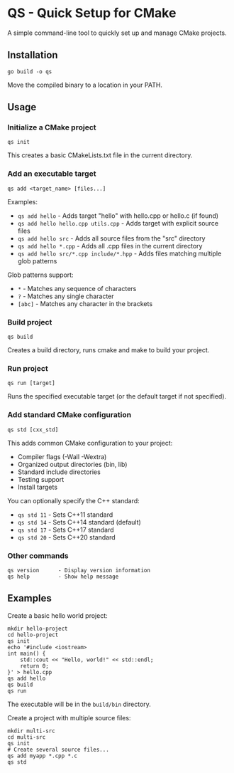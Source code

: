 # QS - Quick Setup for CMake

A simple command-line tool to quickly set up and manage CMake projects.

## Installation

```
go build -o qs
```

Move the compiled binary to a location in your PATH.

## Usage

### Initialize a CMake project

```
qs init
```

This creates a basic CMakeLists.txt file in the current directory.

### Add an executable target

```
qs add <target_name> [files...]
```

Examples:
- `qs add hello` - Adds target "hello" with hello.cpp or hello.c (if found)
- `qs add hello hello.cpp utils.cpp` - Adds target with explicit source files
- `qs add hello src` - Adds all source files from the "src" directory
- `qs add hello *.cpp` - Adds all .cpp files in the current directory
- `qs add hello src/*.cpp include/*.hpp` - Adds files matching multiple glob patterns

Glob patterns support:
- `*` - Matches any sequence of characters
- `?` - Matches any single character
- `[abc]` - Matches any character in the brackets

### Build project

```
qs build
```

Creates a build directory, runs cmake and make to build your project.

### Run project

```
qs run [target]
```

Runs the specified executable target (or the default target if not specified).

### Add standard CMake configuration

```
qs std [cxx_std]
```

This adds common CMake configuration to your project:
- Compiler flags (-Wall -Wextra)
- Organized output directories (bin, lib)
- Standard include directories
- Testing support
- Install targets

You can optionally specify the C++ standard:
- `qs std 11` - Sets C++11 standard
- `qs std 14` - Sets C++14 standard (default)
- `qs std 17` - Sets C++17 standard
- `qs std 20` - Sets C++20 standard

### Other commands

```
qs version      - Display version information
qs help         - Show help message
```

## Examples

Create a basic hello world project:

```
mkdir hello-project
cd hello-project
qs init
echo '#include <iostream>
int main() {
    std::cout << "Hello, world!" << std::endl;
    return 0;
}' > hello.cpp
qs add hello
qs build
qs run
```

The executable will be in the `build/bin` directory.

Create a project with multiple source files:

```
mkdir multi-src
cd multi-src
qs init
# Create several source files...
qs add myapp *.cpp *.c
qs std
``` 
